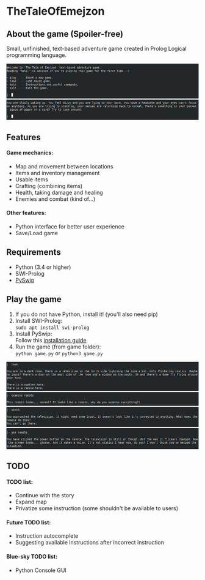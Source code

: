 # TheTaleOfEmejzon

## About the game (Spoiler-free)
Small, unfinished, text-based adventure game created in Prolog Logical programming language.

![Start Menu](./img/start.png)
![Start Menu](./img/beginning.png)

## Features

#### Game mechanics:
* Map and movement between locations
* Items and inventory management
* Usable items
* Crafting (combining items)
* Health, taking damage and healing
* Enemies and combat (kind of...)

#### Other features:
* Python interface for better user experience
* Save/Load game


## Requirements
* Python (3.4 or higher)
* SWI-Prolog
* [PySwip](https://github.com/yuce/pyswip "PySwip by Yuce Tekol")


## Play the game
1. If you do not have Python, install it! (you'll also need pip)
2. Install SWI-Prolog:  
`sudo apt install swi-prolog`
3. Install PySwip:  
Follow this [installation guide](https://github.com/yuce/pyswip/blob/master/INSTALL.md "PySwip INSTALL")
4. Run the game (from game folder):  
`python game.py` or `python3 game.py`

![Start Menu](./img/look.png)
![Start Menu](./img/examine.png)
![Start Menu](./img/move.png)
![Start Menu](./img/use.png)

## TODO

#### TODO list:
* Continue with the story
* Expand map
* Privatize some instruction (some shouldn't be available to users)

#### Future TODO list:
* Instruction autocomplete
* Suggesting available instructions after incorrect instruction 

#### Blue-sky TODO list:
* Python Console GUI
